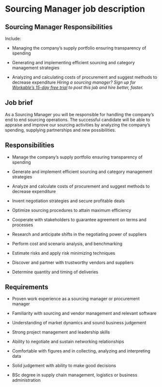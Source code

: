 # Sourcing Manager job description


## Sourcing Manager Responsibilities

Include:

* Managing the company’s supply portfolio ensuring transparency of spending

* Generating and implementing efficient sourcing and category management strategies

* Analyzing and calculating costs of procurement and suggest methods to decrease expenditure
<em>Hiring a sourcing manager? Sign up for <a href="https://www.workable.com/post-jobs-for-free/customize?wid=768&amp;utm_page=sourcing-manager-job-description&amp;utm_program=ad-unit-right&amp;utm_tracking=job-descriptions-logistics-job-descriptions">Workable’s 15-day free trial</a> to post this job and hire better, faster.</em>


## Job brief

As a Sourcing Manager you will be responsible for handling the company’s end to end sourcing operations. The successful candidate will be able to appraise and improve our sourcing activities by analyzing the company’s spending, supplying partnerships and new possibilities.


## Responsibilities

* Manage the company’s supply portfolio ensuring transparency of spending

* Generate and implement efficient sourcing and category management strategies

* Analyze and calculate costs of procurement and suggest methods to decrease expenditure

* Invent negotiation strategies and secure profitable deals

* Optimize sourcing procedures to attain maximum efficiency

* Cooperate with stakeholders to guarantee agreement on terms and processes

* Research and anticipate shifts in the negotiating power of suppliers

* Perform cost and scenario analysis, and benchmarking

* Estimate risks and apply risk minimizing techniques

* Discover and partner with trustworthy vendors and suppliers

* Determine quantity and timing of deliveries


## Requirements

* Proven work experience as a sourcing manager or procurement manager

* Familiarity with sourcing and vendor management and relevant software

* Understanding of market dynamics and sound business judgement

* Strong project management and leadership skills

* Ability to negotiate and sustain networking relationships

* Comfortable with figures and in collecting, analyzing and interpreting data

* Solid judgement with ability to make good decisions

* BSc degree in supply chain management, logistics or business administration
